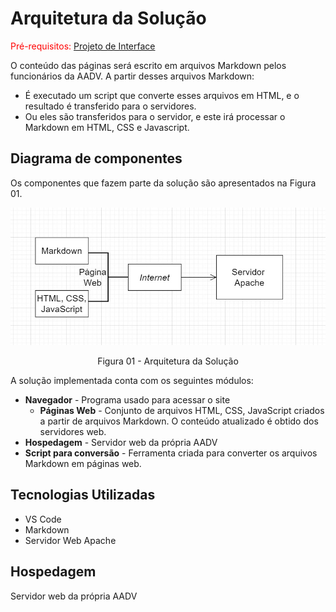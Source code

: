 # Arquitetura da Solução

<span style="color:red">Pré-requisitos: <a href="3-Projeto de Interface.md"> Projeto de Interface</a></span>

O conteúdo das páginas será escrito em arquivos Markdown pelos funcionários da AADV.
A partir desses arquivos Markdown:
* É executado um script que converte esses arquivos em HTML, e o resultado é transferido para o servidores.
* Ou eles são transferidos para o servidor, e este irá processar o Markdown em HTML, CSS e Javascript.

## Diagrama de componentes

Os componentes que fazem parte da solução são apresentados na Figura 01.

![Diagrama de Componentes](img/componentes.jpeg)
<center>Figura 01 - Arquitetura da Solução</center>

A solução implementada conta com os seguintes módulos:
- **Navegador** - Programa usado para acessar o site
  - **Páginas Web** - Conjunto de arquivos HTML, CSS, JavaScript criados a partir de arquivos Markdown. O conteúdo atualizado é obtido dos servidores web.
- **Hospedagem** - Servidor web da própria AADV
- **Script para conversão** - Ferramenta criada para converter os arquivos Markdown em páginas web.


## Tecnologias Utilizadas

* VS Code
* Markdown
* Servidor Web Apache


## Hospedagem

Servidor web da própria AADV
